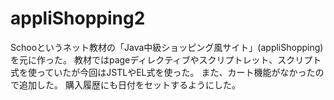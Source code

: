 # appliShopping2
Schooというネット教材の「Java中級ショッピング風サイト」(appliShopping)を元に作った。
教材ではpageディレクティブやスクリプトレット、スクリプト式を使っていたが今回はJSTLやEL式を使った。
また、カート機能がなかったので追加した。
購入履歴にも日付をセットするようにした。
